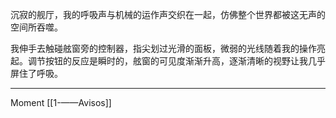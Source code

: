 

沉寂的舰厅，我的呼吸声与机械的运作声交织在一起，仿佛整个世界都被这无声的空间所吞噬。

我伸手去触碰舷窗旁的控制器，指尖划过光滑的面板，微弱的光线随着我的操作亮起。调节按钮的反应是瞬时的，舷窗的可见度渐渐升高，逐渐清晰的视野让我几乎屏住了呼吸。

---

Moment [[1-——Avisos]]
